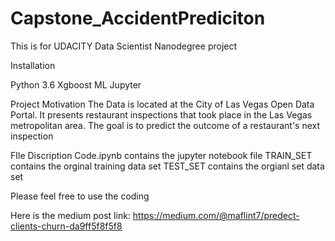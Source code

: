 # Capstone_AccidentPrediciton
This is for UDACITY Data Scientist Nanodegree project

Installation

Python 3.6
Xgboost ML
Jupyter


Project Motivation
The Data is located at the City of Las Vegas Open Data Portal. It presents restaurant inspections that took place in the Las Vegas metropolitan area. The goal is to predict the outcome of a restaurant's next inspection

FIle Discription
Code.ipynb contains the jupyter notebook file
TRAIN_SET contains the orginal training data set
TEST_SET contains the orgianl set data set

Please feel free to use the coding

Here is the medium post link: https://medium.com/@maflint7/predect-clients-churn-da9ff5f8f5f8

